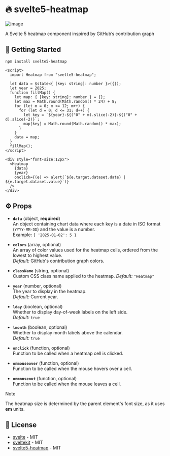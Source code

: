 # 🔥 svelte5-heatmap

![image](https://github.com/user-attachments/assets/f1ada592-c3ac-445f-a664-558010203500)

A Svelte 5 heatmap component inspired by GitHub’s contribution graph

## 🚀 Getting Started

```
npm install svelte5-heatmap
```

```svelte
<script>
  import Heatmap from "svelte5-heatmap";

  let data = $state<{ [key: string]: number }>({});
  let year = 2025;
  function fillMap() {
    let map: { [key: string]: number } = {};
    let max = Math.round(Math.random() * 24) + 8;
    for (let m = 0; m <= 12; m++) {
      for (let d = 0; d <= 31; d++) {
        let key = `${year}-${("0" + m).slice(-2)}-${("0" + d).slice(-2)}`;
        map[key] = Math.round(Math.random() * max);
      }
    }
    data = map;
  }
  fillMap();
</script>

<div style="font-size:12px">
  <Heatmap
    {data}
    {year}
    onclick={(e) => alert(`${e.target.dataset.date} | ${e.target.dataset.value}`)}
  />
</div>
```
## ⚙️ Props

-   **`data`** (object, **required**)  
    An object containing chart data where each key is a date in ISO format (`YYYY-MM-DD`) and the value is a number.  
    Example: `{ '2025-01-02': 5 }`

-   **`colors`** (array, optional)  
    An array of color values used for the heatmap cells, ordered from the lowest to highest value.  
    _Default:_ GitHub's contribution graph colors.

-   **`className`** (string, optional)  
    Custom CSS class name applied to the heatmap. 
    _Default:_ `"Heatmap"`

-   **`year`** (number, optional)  
    The year to display in the heatmap.  
    _Default:_ Current year.
    
-   **`lday`** (boolean, optional)  
    Whether to display day-of-week labels on the left side.  
    _Default:_ `true`
    
-   **`lmonth`** (boolean, optional)  
    Whether to display month labels above the calendar.  
    _Default:_ `true`
    
-   **`onclick`** (function, optional)  
    Function to be called when a heatmap cell is clicked.
    
-   **`onmouseover`** (function, optional)  
    Function to be called when the mouse hovers over a cell.
    
-   **`onmouseout`** (function, optional)  
    Function to be called when the mouse leaves a cell.

> [!NOTE]
> The heatmap size is determined by the parent element's font size, as it uses **em** units.

## 📜 License

- [svelte](https://github.com/sveltejs/svelte) - MIT
- [sveltekit](https://github.com/sveltejs/kit) - MIT
- [svelte5-heatmap](https://github.com/FelipeIzolan/svelte5-heatmap) - MIT
